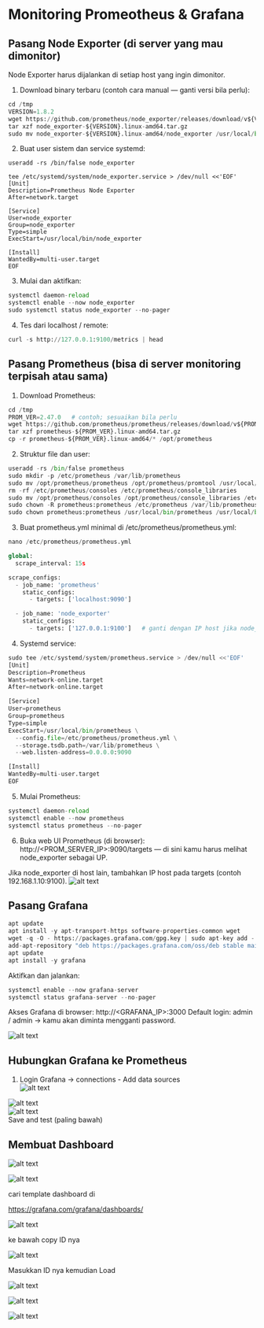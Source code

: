 # Monitoring Promeotheus & Grafana

## Pasang Node Exporter (di server yang mau dimonitor)  

Node Exporter harus dijalankan di setiap host yang ingin dimonitor.  

1. Download binary terbaru (contoh cara manual — ganti versi bila perlu):

```py
cd /tmp
VERSION=1.8.2
wget https://github.com/prometheus/node_exporter/releases/download/v${VERSION}/node_exporter-${VERSION}.linux-amd64.tar.gz
tar xzf node_exporter-${VERSION}.linux-amd64.tar.gz
sudo mv node_exporter-${VERSION}.linux-amd64/node_exporter /usr/local/bin/
```
2. Buat user sistem dan service systemd:  

```
useradd -rs /bin/false node_exporter
```
```
tee /etc/systemd/system/node_exporter.service > /dev/null <<'EOF'
[Unit]
Description=Prometheus Node Exporter
After=network.target

[Service]
User=node_exporter
Group=node_exporter
Type=simple
ExecStart=/usr/local/bin/node_exporter

[Install]
WantedBy=multi-user.target
EOF
```  
3. Mulai dan aktifkan:  

```py
systemctl daemon-reload
systemctl enable --now node_exporter  
sudo systemctl status node_exporter --no-pager  
```

4. Tes dari localhost / remote:  

```py
curl -s http://127.0.0.1:9100/metrics | head  
```

## Pasang Prometheus (bisa di server monitoring terpisah atau sama)  

1. Download Prometheus:  

```py
cd /tmp
PROM_VER=2.47.0   # contoh; sesuaikan bila perlu
wget https://github.com/prometheus/prometheus/releases/download/v${PROM_VER}/prometheus-${PROM_VER}.linux-amd64.tar.gz
tar xzf prometheus-${PROM_VER}.linux-amd64.tar.gz
cp -r prometheus-${PROM_VER}.linux-amd64/* /opt/prometheus
```

2. Struktur file dan user:  

```py
useradd -rs /bin/false prometheus
sudo mkdir -p /etc/prometheus /var/lib/prometheus
sudo mv /opt/prometheus/prometheus /opt/prometheus/promtool /usr/local/bin/
rm -rf /etc/prometheus/consoles /etc/prometheus/console_libraries
sudo mv /opt/prometheus/consoles /opt/prometheus/console_libraries /etc/prometheus/
sudo chown -R prometheus:prometheus /etc/prometheus /var/lib/prometheus
sudo chown prometheus:prometheus /usr/local/bin/prometheus /usr/local/bin/promtool
```  

3. Buat prometheus.yml minimal di /etc/prometheus/prometheus.yml:  

```py
nano /etc/prometheus/prometheus.yml
```
```py
global:
  scrape_interval: 15s

scrape_configs:
  - job_name: 'prometheus'
    static_configs:
      - targets: ['localhost:9090']

  - job_name: 'node_exporter'
    static_configs:
      - targets: ['127.0.0.1:9100']   # ganti dengan IP host jika node_exporter di host lain
```
4. Systemd service:

```py
sudo tee /etc/systemd/system/prometheus.service > /dev/null <<'EOF'
[Unit]
Description=Prometheus
Wants=network-online.target
After=network-online.target

[Service]
User=prometheus
Group=prometheus
Type=simple
ExecStart=/usr/local/bin/prometheus \
  --config.file=/etc/prometheus/prometheus.yml \
  --storage.tsdb.path=/var/lib/prometheus \
  --web.listen-address=0.0.0.0:9090

[Install]
WantedBy=multi-user.target
EOF
```

5. Mulai Prometheus:

```py
systemctl daemon-reload
systemctl enable --now prometheus  
systemctl status prometheus --no-pager  
```

6. Buka web UI Prometheus (di browser): http://<PROM_SERVER_IP>:9090/targets — di sini kamu harus melihat node_exporter sebagai UP.

Jika node_exporter di host lain, tambahkan IP host pada targets (contoh 192.168.1.10:9100).
![alt text](image-25.png)  

## Pasang Grafana
```py
apt update
apt install -y apt-transport-https software-properties-common wget
wget -q -O - https://packages.grafana.com/gpg.key | sudo apt-key add -
add-apt-repository "deb https://packages.grafana.com/oss/deb stable main"  
apt update 
apt install -y grafana
```
  
Aktifkan dan jalankan:
```py 
systemctl enable --now grafana-server
systemctl status grafana-server --no-pager
```  

Akses Grafana di browser: http://<GRAFANA_IP>:3000
Default login: admin / admin → kamu akan diminta mengganti password.  
 
 ![alt text](image-26.png)  

 ## Hubungkan Grafana ke Prometheus

 1. Login Grafana -> connections - Add data sources  
 ![alt text](image-28.png)  

 ![alt text](image-29.png)  
 ![alt text](image-30.png)  
  Save and test (paling bawah)

## Membuat Dashboard

![alt text](image-31.png)  

![alt text](image-32.png)  

cari template dashboard di 

https://grafana.com/grafana/dashboards/ 


![alt text](image-33.png)  

ke bawah copy ID nya 

![alt text](image-34.png)  

Masukkan ID nya kemudian Load  

![alt text](image-35.png)  

![alt text](image-36.png)  

![alt text](image-37.png)  


   